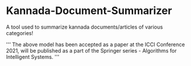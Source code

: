 # Kannada-Document-Summarizer
A tool used to summarize kannada documents/articles of various categories! 

'''
The above model has been accepted as a paper at the ICCI Conference 2021, will be published as a part of the Springer series - Algorithms for Intelligent Systems.
'''
